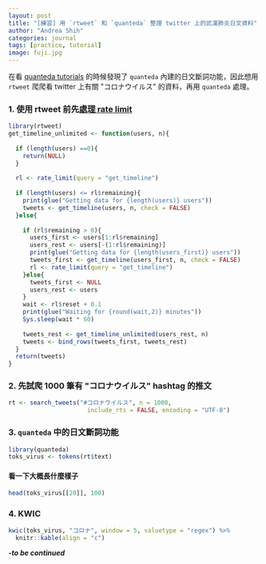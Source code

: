 ```yaml
---
layout: post
title: "[練習] 用 `rtweet` 和 `quanteda` 整理 twitter 上的武漢肺炎日文資料"
author: "Andrea Shih"
categories: journal
tags: [practice, tutorial]
image: fuji.jpg
---
```



在看 [quanteda tutorials](https://tutorials.quanteda.io/language-specific/japanese/) 的時候發現了 `quanteda` 內建的日文斷詞功能，因此想用 `rtweet` 爬爬看 twitter 上有關 "コロナウイルス" 的資料，再用 `quanteda` 處理。

### 1. 使用 rtweet 前先[處理 rate limit](https://github.com/ropensci/rtweet/issues/266)

```r
library(rtweet)
get_timeline_unlimited <- function(users, n){
  
  if (length(users) ==0){
    return(NULL)
  }
  
  rl <- rate_limit(query = "get_timeline")
  
  if (length(users) <= rl$remaining){
    print(glue("Getting data for {length(users)} users"))
    tweets <- get_timeline(users, n, check = FALSE)  
  }else{
    
    if (rl$remaining > 0){
      users_first <- users[1:rl$remaining]
      users_rest <- users[-(1:rl$remaining)]
      print(glue("Getting data for {length(users_first)} users"))
      tweets_first <- get_timeline(users_first, n, check = FALSE)
      rl <- rate_limit(query = "get_timeline")
    }else{
      tweets_first <- NULL
      users_rest <- users
    }
    wait <- rl$reset + 0.1
    print(glue("Waiting for {round(wait,2)} minutes"))
    Sys.sleep(wait * 60)
    
    tweets_rest <- get_timeline_unlimited(users_rest, n)  
    tweets <- bind_rows(tweets_first, tweets_rest)
  }
  return(tweets)
}
```

### 2. 先試爬 1000 筆有 "コロナウイルス" hashtag 的推文

```r
rt <- search_tweets("#コロナウイルス", n = 1000, 
                      include_rts = FALSE, encoding = "UTF-8")
```

### 3. `quanteda` 中的日文斷詞功能

```r
library(quanteda)
toks_virus <- tokens(rt$text)
```
#### 看一下大概長什麼樣子

```r
head(toks_virus[[20]], 100)
```

### 4. KWIC

```r
kwic(toks_virus, "コロナ", window = 5, valuetype = "regex") %>%
  knitr::kable(align = "c")
```

***-to be continued***
